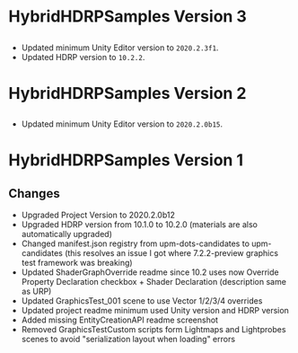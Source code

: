 # HybridHDRPSamples Version 3

##
* Updated minimum Unity Editor version to `2020.2.3f1`.
* Updated HDRP version to `10.2.2`.

# HybridHDRPSamples Version 2

##
* Updated minimum Unity Editor version to `2020.2.0b15`.

# HybridHDRPSamples Version 1

## Changes
* Upgraded Project Version to 2020.2.0b12
* Upgraded HDRP version from 10.1.0 to 10.2.0 (materials are also automatically upgraded)
* Changed manifest.json registry from upm-dots-candidates to upm-candidates (this resolves an issue I got where 7.2.2-preview graphics test framework was breaking)
* Updated ShaderGraphOverride readme since 10.2 uses now Override Property Declaration checkbox + Shader Declaration (description same as URP)
* Updated GraphicsTest_001 scene to use Vector 1/2/3/4 overrides
* Updated project readme minimum used Unity version and HDRP version
* Added missing EntityCreationAPI readme screenshot
* Removed GraphicsTestCustom scripts form Lightmaps and Lightprobes scenes to avoid "serialization layout when loading" errors